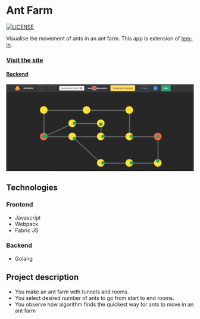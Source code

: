# Ant Farm

[![LICENSE](https://img.shields.io/badge/License-MIT-blue.svg)](https://github.com/bodevone/antfarm/blob/master/LICENSE)


Visualise the movement of ants in an ant farm. This app is extension of [lem-in](https://github.com/01-edu/public/blob/master/subjects/lem-in/lem-in.en.md).

### [Visit the site](https://antfarm.vercel.app/)

#### [Backend](https://github.com/bodevone/antfarm-back)

![](docs/example.png "example")

## Technologies
### Frontend
* Javascript
* Webpack
* Fabric JS
### Backend
* Golang

## Project description

* You make an ant farm with tunnels and rooms.
* You select desired number of ants to go from start to end rooms.
* You observe how algorithm finds the quickest way for ants to move in an ant farm